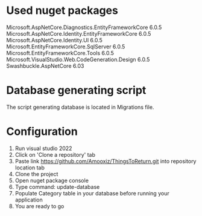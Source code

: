 # Used nuget packages

Microsoft.AspNetCore.Diagnostics.EntityFrameworkCore 6.0.5\
Microsoft.AspNetCore.Identity.EntityFrameworkCore 6.0.5\
Microsoft.AspNetCore.Identity.UI 6.0.5\
Microsoft.EntityFrameworkCore.SqlServer 6.0.5\
Microsoft.EntityFrameworkCore.Tools 6.0.5\
Microsoft.VisualStudio.Web.CodeGeneration.Design 6.0.5\
Swashbuckle.AspNetCore 6.03

# Database generating script

The script generating database is located in Migrations file.

# Configuration
1. Run visual studio 2022
2. Click on 'Clone a repository' tab
3. Paste link https://github.com/Amooxiz/ThingsToReturn.git into repository location tab
4. Clone the project
5. Open nuget package console
6. Type command: update-database
7. Populate Category table in your database before running your application
8. You are ready to go
